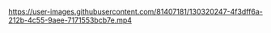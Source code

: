 

https://user-images.githubusercontent.com/81407181/130320247-4f3dff6a-212b-4c55-9aee-7171553bcb7e.mp4


